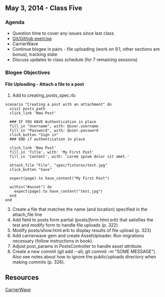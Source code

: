 ## May 3, 2014 - Class Five

### Agenda
* Question time to cover any issues since last class
* [Git/Github exercise](./git_experimentation.md)
* CarrierWave
* Continue blogee in pairs - file uploading (work on 9.1, other sections are bonus), tracking state
* Discuss updates to class schedule (for 7 remaining sessions)


### Blogee Objectives
#### File Uploading - Attach a file to a post
1. Add to creating_posts_spec.rb:
```
scenario "Creating a post with an attachment" do
  visit posts_path
  click_link 'New Post'

  ### IF YOU HAVE Authentication in place
  fill_in "Username", with: @user.username
  fill_in "Password", with: @user.password
  click_button "Sign in"
  ### END if authentication in place

  click_link 'New Post'
  fill_in 'Title', with: 'My First Post'
  fill_in 'Content', with: 'Lorem ipsum dolor sit amet.'

  attach_file "File", "spec/fixtures/test.jpg"
  click_button "Save"
  
  expect(page).to have_content("My First Post")
  
  within("#asset") do
    expect(page).to have_content("test.jpg")
  end 
end
```
3. Create a file that matches the name (and location) specified in the attach_file line
4. Add field to posts form partial (posts/_form.html.erb_) that satisfies the test and modify form to handle file uploads (p. 322)
5. Modify posts/show.html.erb to display results of file upload (p. 323)
6. Add carrierwave gem and create AssetUploader.  Run migrations necessary (follow instructions in book)
7. Adjust post_params in PostsController to handle asset attribute.
8. Create a new commit (git add --all; git commit -m "SOME MESSAGE").  Also see notes about how to ignore the public/uploads directory when making commits (p. 326).

## Resources
[CarrierWave](https://github.com/carrierwaveuploader/carrierwave)
